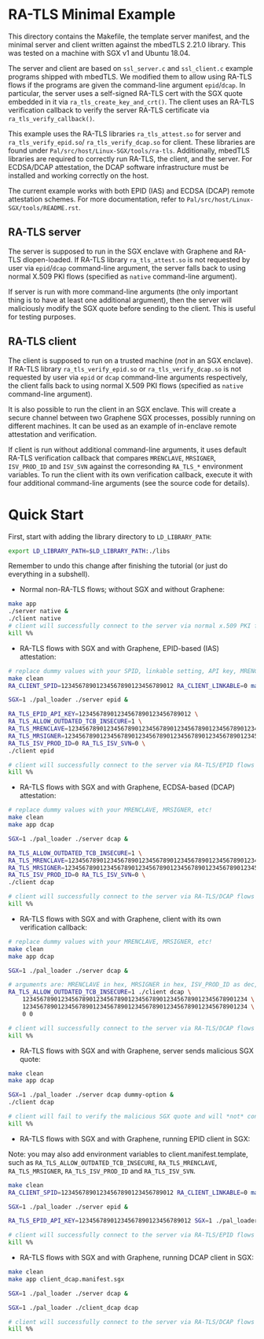 # RA-TLS Minimal Example

This directory contains the Makefile, the template server manifest, and the minimal server and
client written against the mbedTLS 2.21.0 library.  This was tested on a machine with SGX v1 and
Ubuntu 18.04.

The server and client are based on `ssl_server.c` and `ssl_client.c` example programs shipped with
mbedTLS. We modified them to allow using RA-TLS flows if the programs are given the command-line
argument `epid`/`dcap`.  In particular, the server uses a self-signed RA-TLS cert with the SGX quote
embedded in it via `ra_tls_create_key_and_crt()`. The client uses an RA-TLS verification callback to
verify the server RA-TLS certificate via `ra_tls_verify_callback()`.

This example uses the RA-TLS libraries `ra_tls_attest.so` for server and `ra_tls_verify_epid.so`/
`ra_tls_verify_dcap.so` for client. These libraries are found under
`Pal/src/host/Linux-SGX/tools/ra-tls`. Additionally, mbedTLS libraries are required to correctly
run RA-TLS, the client, and the server. For ECDSA/DCAP attestation, the DCAP software
infrastructure must be installed and working correctly on the host.

The current example works with both EPID (IAS) and ECDSA (DCAP) remote attestation schemes. For
more documentation, refer to `Pal/src/host/Linux-SGX/tools/README.rst`.


## RA-TLS server

The server is supposed to run in the SGX enclave with Graphene and RA-TLS dlopen-loaded. If RA-TLS
library `ra_tls_attest.so` is not requested by user via `epid`/`dcap` command-line argument, the
server falls back to using normal X.509 PKI flows (specified as `native` command-line argument).

If server is run with more command-line arguments (the only important thing is to have at least one
additional argument), then the server will maliciously modify the SGX quote before sending to the
client. This is useful for testing purposes.

## RA-TLS client

The client is supposed to run on a trusted machine (*not* in an SGX enclave). If RA-TLS library
`ra_tls_verify_epid.so` or `ra_tls_verify_dcap.so` is not requested by user via `epid` or `dcap`
command-line arguments respectively, the client falls back to using normal X.509 PKI flows
(specified as `native` command-line argument).

It is also possible to run the client in an SGX enclave. This will create a secure channel between
two Graphene SGX processes, possibly running on different machines. It can be used as an example
of in-enclave remote attestation and verification.

If client is run without additional command-line arguments, it uses default RA-TLS verification
callback that compares `MRENCLAVE`, `MRSIGNER`, `ISV_PROD_ID` and `ISV_SVN` against the corresonding
`RA_TLS_*` environment variables. To run the client with its own verification callback, execute it
with four additional command-line arguments (see the source code for details).


# Quick Start

First, start with adding the library directory to `LD_LIBRARY_PATH`:

```sh
export LD_LIBRARY_PATH=$LD_LIBRARY_PATH:./libs
```

Remember to undo this change after finishing the tutorial (or just do everything
in a subshell).

- Normal non-RA-TLS flows; without SGX and without Graphene:

```sh
make app
./server native &
./client native
# client will successfully connect to the server via normal x.509 PKI flows
kill %%
```

- RA-TLS flows with SGX and with Graphene, EPID-based (IAS) attestation:

```sh
# replace dummy values with your SPID, linkable setting, API key, MRENCLAVE, etc!
make clean
RA_CLIENT_SPID=12345678901234567890123456789012 RA_CLIENT_LINKABLE=0 make app epid

SGX=1 ./pal_loader ./server epid &

RA_TLS_EPID_API_KEY=12345678901234567890123456789012 \
RA_TLS_ALLOW_OUTDATED_TCB_INSECURE=1 \
RA_TLS_MRENCLAVE=1234567890123456789012345678901234567890123456789012345678901234 \
RA_TLS_MRSIGNER=1234567890123456789012345678901234567890123456789012345678901234 \
RA_TLS_ISV_PROD_ID=0 RA_TLS_ISV_SVN=0 \
./client epid

# client will successfully connect to the server via RA-TLS/EPID flows
kill %%
```

- RA-TLS flows with SGX and with Graphene, ECDSA-based (DCAP) attestation:

```sh
# replace dummy values with your MRENCLAVE, MRSIGNER, etc!
make clean
make app dcap

SGX=1 ./pal_loader ./server dcap &

RA_TLS_ALLOW_OUTDATED_TCB_INSECURE=1 \
RA_TLS_MRENCLAVE=1234567890123456789012345678901234567890123456789012345678901234 \
RA_TLS_MRSIGNER=1234567890123456789012345678901234567890123456789012345678901234 \
RA_TLS_ISV_PROD_ID=0 RA_TLS_ISV_SVN=0 \
./client dcap

# client will successfully connect to the server via RA-TLS/DCAP flows
kill %%
```

- RA-TLS flows with SGX and with Graphene, client with its own verification callback:

```sh
# replace dummy values with your MRENCLAVE, MRSIGNER, etc!
make clean
make app dcap

SGX=1 ./pal_loader ./server dcap &

# arguments are: MRENCLAVE in hex, MRSIGNER in hex, ISV_PROD_ID as dec, ISV_SVN as dec
RA_TLS_ALLOW_OUTDATED_TCB_INSECURE=1 ./client dcap \
    1234567890123456789012345678901234567890123456789012345678901234 \
    1234567890123456789012345678901234567890123456789012345678901234 \
    0 0

# client will successfully connect to the server via RA-TLS/DCAP flows
kill %%
```

- RA-TLS flows with SGX and with Graphene, server sends malicious SGX quote:

```sh
make clean
make app dcap

SGX=1 ./pal_loader ./server dcap dummy-option &
./client dcap

# client will fail to verify the malicious SGX quote and will *not* connect to the server
kill %%
```

- RA-TLS flows with SGX and with Graphene, running EPID client in SGX:

Note: you may also add environment variables to client.manifest.template, such as
`RA_TLS_ALLOW_OUTDATED_TCB_INSECURE`, `RA_TLS_MRENCLAVE`, `RA_TLS_MRSIGNER`, `RA_TLS_ISV_PROD_ID`
and `RA_TLS_ISV_SVN`.

```sh
make clean
RA_CLIENT_SPID=12345678901234567890123456789012 RA_CLIENT_LINKABLE=0 make app client_epid.manifest.sgx

SGX=1 ./pal_loader ./server epid &

RA_TLS_EPID_API_KEY=12345678901234567890123456789012 SGX=1 ./pal_loader ./client_epid epid

# client will successfully connect to the server via RA-TLS/EPID flows
kill %%
```

- RA-TLS flows with SGX and with Graphene, running DCAP client in SGX:

```sh
make clean
make app client_dcap.manifest.sgx

SGX=1 ./pal_loader ./server dcap &

SGX=1 ./pal_loader ./client_dcap dcap

# client will successfully connect to the server via RA-TLS/DCAP flows
kill %%
```
